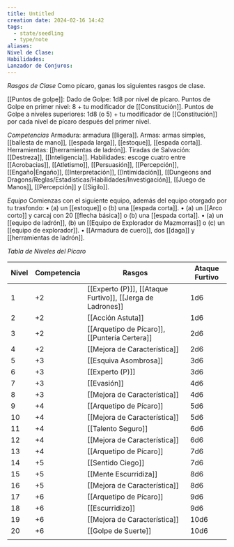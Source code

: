 ```yaml
---
title: Untitled
creation date: 2024-02-16 14:42
tags:
  - state/seedling
  - type/note
aliases: 
Nivel de Clase: 
Habilidades: 
Lanzador de Conjuros:
---
```

*Rasgos de Clase*
Como pícaro, ganas los siguientes rasgos de clase.

[[Puntos de golpe]]: Dado de Golpe: 1d8 por nivel de pícaro.
Puntos de Golpe en primer nivel: 8 + tu modificador de [[Constitución]].
Puntos de Golpe a niveles superiores: 1d8 (o 5) + tu modificador de [[Constitución]] por cada nivel de
pícaro después del primer nivel.

*Competencias*
Armadura: armadura [[ligera]].
Armas: armas simples, [[ballesta de mano]], [[espada larga]], [[estoque]], [[espada corta]].
Herramientas: [[herramientas de ladrón]].
Tiradas de Salvación: [[Destreza]], [[Inteligencia]].
Habilidades: escoge cuatro entre [[Acrobacias]], [[Atletismo]], [[Persuasión]], [[Percepción]], [[Engaño|Engaño]],
[[Interpretación]], [[Intimidación]], [[Dungeons and Dragons/Reglas/Estadisticas/Habilidades/Investigación]], [[Juego de Manos]], [[Percepción]] y [[Sigilo]].

*Equipo*
Comienzas con el siguiente equipo, además del equipo otorgado por tu trasfondo:
• (a) un [[estoque]] o (b) una [[espada corta]].
• (a) un [[Arco corto]] y carcaj con 20 [[flecha básica]] o (b) una [[espada corta]].
• (a) un [[equipo de ladrón]], (b) un [[Equipo de Explorador de Mazmorras]] o (c) un [[equipo de explorador]].
• [[Armadura de cuero]], dos [[daga]] y [[herramientas de ladrón]].


*Tabla de Niveles del Pícaro*

| Nivel | Competencia | Rasgos | Ataque Furtivo |
| ---- | ---- | ---- | ---- |
| 1 | +2 | [[Experto (P)]], [[Ataque Furtivo]], [[Jerga de Ladrones]] | 1d6 |
| 2 | +2 | [[Acción Astuta]] | 1d6 |
| 3 | +2 | [[Arquetipo de Pícaro]], [[Puntería Certera]] | 2d6 |
| 4 | +2 | [[Mejora de Característica]] | 2d6 |
| 5 | +3 | [[Esquiva Asombrosa]] | 3d6 |
| 6 | +3 | [[Experto (P)]] | 3d6 |
| 7 | +3 | [[Evasión]] | 4d6 |
| 8 | +3 | [[Mejora de Característica]] | 4d6 |
| 9 | +4 | [[Arquetipo de Pícaro]] | 5d6 |
| 10 | +4 | [[Mejora de Característica]] | 5d6 |
| 11 | +4 | [[Talento Seguro]] | 6d6 |
| 12 | +4 | [[Mejora de Característica]] | 6d6 |
| 13 | +4 | [[Arquetipo de Pícaro]] | 7d6 |
| 14 | +5 | [[Sentido Ciego]] | 7d6 |
| 15 | +5 | [[Mente Escurridiza]] | 8d6 |
| 16 | +5 | [[Mejora de Característica]] | 8d6 |
| 17 | +6 | [[Arquetipo de Pícaro]] | 9d6 |
| 18 | +6 | [[Escurridizo]] | 9d6 |
| 19 | +6 | [[Mejora de Característica]] | 10d6 |
| 20 | +6 | [[Golpe de Suerte]] | 10d6 |
|  |  |  |  |